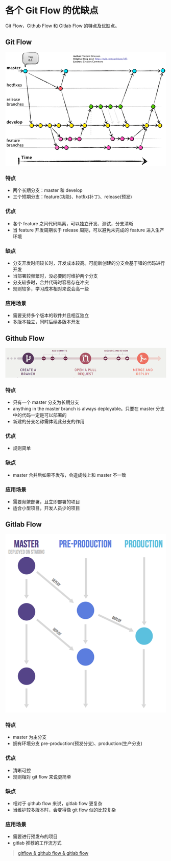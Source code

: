 # 各个 Git Flow 的优缺点

Git Flow，Github Flow 和 Gitlab Flow 的特点及优缺点。

## Git Flow

![git-flow](16583bf1560278ed.png)

### 特点

- 两个长期分支：master 和 develop
- 三个短期分支：feature(功能)、hotfix(补丁)、release(预发)

### 优点

- 各个 feature 之间代码隔离，可以独立开发、测试，分支清晰
- 当 feature 开发周期长于 release 周期，可以避免未完成的 feature 进入生产环境

### 缺点

- 分支开发时间较长时，开发成本较高。可能新创建的分支会基于错的代码进行开发
- 当部署较频繁时，没必要同时维护两个分支
- 分支较多时，合并代码时容易存在冲突
- 规则较多，学习成本相对来说会高一些

### 应用场景

- 需要支持多个版本的软件并且相互独立
- 多版本独立，同时后续各版本开发

## Github Flow

![github-flow](167738fe00a73a92.png)

### 特点

- 只有一个 master 分支为长期分支
- anything in the master branch is always deployable。只要在 master 分支中的代码一定是可以部署的
- 新建的分支名称需体现此分支的作用

### 优点

- 规则简单

### 缺点

- master 合并后如果不发布，会造成线上和 master 不一致

### 应用场景

- 需要频繁部署，且立即部署的项目
- 适合小型项目，开发人员少的项目

## Gitlab Flow

![gitlab-flow](1677385a03fa4087.png)

### 特点

- master 为主分支
- 拥有环境分支 pre-production(预发分支)、production(生产分支)

### 优点

- 清晰可控
- 规则相对 git flow 来说更简单

### 缺点

- 相对于 github flow 来说，gitlab flow 更复杂
- 当维护较多版本时，会变得像 git flow 似的比较复杂

### 应用场景

- 需要进行预发布的项目
- gitlab 推荐的工作流方式

> [gitflow & github flow & gitlab flow](https://juejin.im/post/5b83c68751882542c56ca498)
